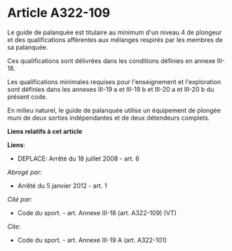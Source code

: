 # Article A322-109

Le guide de palanquée est titulaire au minimum d'un niveau 4 de plongeur et des qualifications afférentes aux mélanges
respirés par les membres de sa palanquée. 

Ces qualifications sont délivrées dans les conditions définies en annexe III-18. 

Les qualifications minimales requises pour l'enseignement et l'exploration sont définies dans les annexes III-19 a et III-19
b et III-20 a et III-20 b du présent code. 

En milieu naturel, le guide de palanquée utilise un équipement de plongée muni de deux sorties indépendantes et de deux
détendeurs complets.

**Liens relatifs à cet article**

**Liens**:

  - DEPLACE: Arrêté du 18 juillet 2008 - art. 6

_Abrogé par_:

  - Arrêté du 5 janvier 2012 - art. 1

_Cité par_:

  - Code du sport. - art. Annexe III-18 (art. A322-109) (VT)

_Cite_:

  - Code du sport. - art. Annexe III-19 A (art. A322-101)
